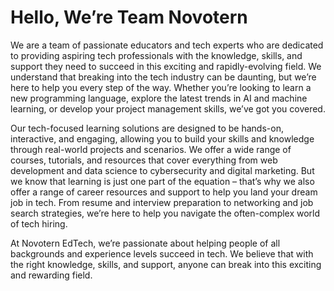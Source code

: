# Hello, We’re Team Novotern

We are a team of passionate educators and tech experts who are dedicated to providing aspiring tech professionals with the knowledge, skills, and support they need to succeed in this exciting and rapidly-evolving field.
We understand that breaking into the tech industry can be daunting, but we’re here to help you every step of the way. Whether you’re looking to learn a new programming language, explore the latest trends in AI and machine learning, or develop your project management skills, we’ve got you covered.

Our tech-focused learning solutions are designed to be hands-on, interactive, and engaging, allowing you to build your skills and knowledge through real-world projects and scenarios. We offer a wide range of courses, tutorials, and resources that cover everything from web development and data science to cybersecurity and digital marketing.
But we know that learning is just one part of the equation – that’s why we also offer a range of career resources and support to help you land your dream job in tech. From resume and interview preparation to networking and job search strategies, we’re here to help you navigate the often-complex world of tech hiring.

At Novotern EdTech, we’re passionate about helping people of all backgrounds and experience levels succeed in tech. We believe that with the right knowledge, skills, and support, anyone can break into this exciting and rewarding field.

<!---
Novotern/Novotern is a ✨ special ✨ repository because its `README.md` (this file) appears on your GitHub profile.
You can click the Preview link to take a look at your changes.
--->
